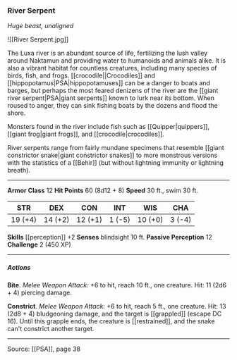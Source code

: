 ### River Serpent
_Huge beast, unaligned_

![[River Serpent.jpg]]

The Luxa river is an abundant source of life, fertilizing the lush valley around Naktamun and providing water to humanoids and animals alike. It is also a vibrant habitat for countless creatures, including many species of birds, fish, and frogs. [[crocodile||Crocodiles]] and [[hippopotamus|PSA|hippopotamuses]] can be a danger to boats and barges, but perhaps the most feared denizens of the river are the [[giant river serpent|PSA|giant serpents]] known to lurk near its bottom. When roused to anger, they can sink fishing boats by the dozens and flood the shore.

Monsters found in the river include fish such as [[Quipper|quippers]], [[giant frog|giant frogs]], and [[crocodile|crocodiles]].

River serpents range from fairly mundane specimens that resemble [[giant constrictor snake|giant constrictor snakes]] to more monstrous versions with the statistics of a [[Behir]] (but without lightning immunity or lightning breath).






---

**Armor Class** 12
**Hit Points** 60 (8d12 + 8)
**Speed** 30 ft., swim 30 ft.

| STR     | DEX     | CON     | INT     | WIS     | CHA     |
|---------|---------|---------|---------|---------|---------|
| 19 (+4) | 14 (+2) | 12 (+1) | 1 (-5) | 10 (+0) | 3 (-4) |

**Skills** [[perception]] +2
**Senses** blindsight 10 ft.
**Passive Perception** 12
**Challenge** 2 (450 XP)

---

##### Actions
**Bite**. _Melee Weapon Attack:_ +6 to hit, reach 10 ft., one creature. Hit: 11 (2d6 + 4) piercing damage.

**Constrict**. _Melee Weapon Attack:_ +6 to hit, reach 5 ft., one creature. Hit: 13 (2d8 + 4) bludgeoning damage, and the target is [[grappled]] (escape DC 16). Until this grapple ends, the creature is [[restrained]], and the snake can't constrict another target.


---

Source: [[PSA]], page 38
